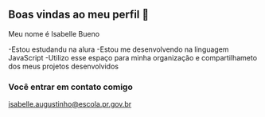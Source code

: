 ## Boas vindas ao meu perfil 🍒

Meu nome é Isabelle Bueno

-Estou estudandu na alura
-Estou me desenvolvendo na linguagem JavaScript
-Utilizo esse espaço para minha organização e compartilhameto dos meus projetos desenvolvidos

### Você entrar em contato comigo

isabelle.augustinho@escola.pr.gov.br



